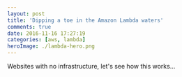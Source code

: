```yaml
---
layout: post
title: 'Dipping a toe in the Amazon Lambda waters'
comments: true
date: 2016-11-16 17:27:19
categories: [aws, lambda]
heroImage: ./lambda-hero.png
---
```


Websites with no infrastructure, let's see how this works...

